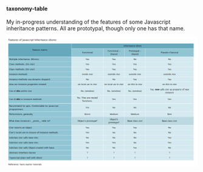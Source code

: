 #### taxonomy-table
My in-progress understanding of the features of some Javascript inheritance patterns.  All are prototypal, though only one has that name.

![](current.png)
